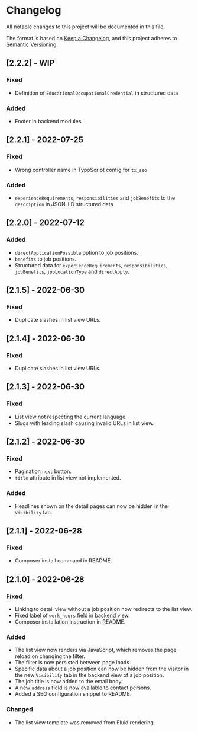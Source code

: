 # Changelog

All notable changes to this project will be documented in this file.

The format is based on [Keep a Changelog](https://keepachangelog.com/en/1.0.0/),
and this project adheres to [Semantic Versioning](https://semver.org/spec/v2.0.0.html).

## [2.2.2] - WIP

### Fixed
- Definition of `EducationalOccupationalCredential` in structured data

### Added
- Footer in backend modules

## [2.2.1] - 2022-07-25

### Fixed
- Wrong controller name in TypoScript config for `tx_seo`

### Added
- `experienceRequirements`, `responsibilities` and `jobBenefits` to the `description` in JSON-LD structured data

## [2.2.0] - 2022-07-12

### Added
- `directApplicationPossible` option to job positions.
- `benefits` to job positions.
- Structured data for `experienceRequirements`, `responsibilities`, `jobBenefits`, `jobLocationType` and `directApply`.

## [2.1.5] - 2022-06-30

### Fixed
- Duplicate slashes in list view URLs.

## [2.1.4] - 2022-06-30

### Fixed
- Duplicate slashes in list view URLs.

## [2.1.3] - 2022-06-30

### Fixed
- List view not respecting the current language.
- Slugs with leading slash causing invalid URLs in list view.

## [2.1.2] - 2022-06-30

### Fixed
- Pagination `next` button.
- `title` attribute in list view not implemented.

### Added
- Headlines shown on the detail pages can now be hidden in the `Visibility` tab.

## [2.1.1] - 2022-06-28

### Fixed
- Composer install command in README.

## [2.1.0] - 2022-06-28

### Fixed
- Linking to detail view without a job position now redirects to the list view.
- Fixed label of `work_hours` field in backend view.
- Composer installation instruction in README.

### Added
- The list view now renders via JavaScript, which removes the page reload on changing the filter.
- The filter is now persisted between page loads.
- Specific data about a job position can now be hidden from the visitor in the new `Visibility` tab in the backend view of a job position.
- The job title is now added to the email body.
- A new `address` field is now available to contact persons.
- Added a SEO configuration snippet to README.

### Changed
- The list view template was removed from Fluid rendering.

